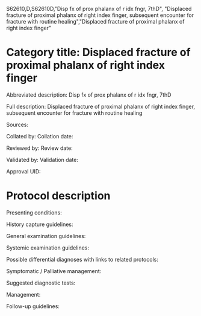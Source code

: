 S62610,D,S62610D,"Disp fx of prox phalanx of r idx fngr, 7thD", "Displaced fracture of proximal phalanx of right index finger, subsequent encounter for fracture with routine healing","Displaced fracture of proximal phalanx of right index finger"
# Category title: Displaced fracture of proximal phalanx of right index finger

Abbreviated description: Disp fx of prox phalanx of r idx fngr, 7thD

Full description: Displaced fracture of proximal phalanx of right index finger, subsequent encounter for fracture with routine healing

Sources:

Collated by:
Collation date:

Reviewed by:
Review date:

Validated by:
Validation date:

Approval UID:

# Protocol description

Presenting conditions:

History capture guidelines:

General examination guidelines:

Systemic examination guidelines:

Possible differential diagnoses with links to related protocols:

Symptomatic / Palliative management:

Suggested diagnostic tests:

Management:

Follow-up guidelines:
